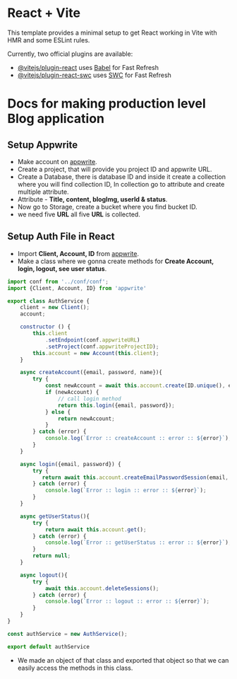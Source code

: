# React + Vite

This template provides a minimal setup to get React working in Vite with HMR and some ESLint rules.

Currently, two official plugins are available:

- [@vitejs/plugin-react](https://github.com/vitejs/vite-plugin-react/blob/main/packages/plugin-react/README.md) uses [Babel](https://babeljs.io/) for Fast Refresh
- [@vitejs/plugin-react-swc](https://github.com/vitejs/vite-plugin-react-swc) uses [SWC](https://swc.rs/) for Fast Refresh

# Docs for making production level Blog application

## Setup Appwrite
- Make account on [appwrite](https://appwrite.io/).
- Create a project, that will provide you project ID and appwrite URL.
- Create a Database, there is database ID and inside it create a collection where you will find collection ID, In collection go to attribute and create multiple attribute.
- Attribute - **Title, content, blogImg, userId & status**.
- Now go to Storage, create a bucket where you find bucket ID.
- we need five __URL__ all five __URL__ is collected.

## Setup Auth File in React
- Import **Client, Account, ID** from [appwrite](https://appwrite.io/).
- Make a class where we gonna create methods for **Create Account, login, logout, see user status**.
```javascript
import conf from '../conf/conf';
import {Client, Account, ID} from 'appwrite'

export class AuthService {
    client = new Client();
    account;

    constructor () {
        this.client
            .setEndpoint(conf.appwriteURL)
            .setProject(conf.appwriteProjectID);
        this.account = new Account(this.client);
    }

    async createAccount({email, password, name}){
        try {
            const newAccount = await this.account.create(ID.unique(), email, password, name);
            if (newAccount) {
                // call login method
                return this.login({email, password});
            } else {
                return newAccount;
            }
        } catch (error) {
            console.log(`Error :: createAccount :: error :: ${error}`);
        } 
    }

    async login({email, password}) {
        try {
           return await this.account.createEmailPasswordSession(email, password);
        } catch (error) {
            console.log(`Error :: login :: error :: ${error}`);
        }
    }

    async getUserStatus(){
        try {
            return await this.account.get();
        } catch (error) {
            console.log(`Error :: getUserStatus :: error :: ${error}`);
        }
        return null;
    }

    async logout(){
        try {
            await this.account.deleteSessions();
        } catch (error) {
            console.log(`Error :: logout :: error :: ${error}`);
        }
    }
}

const authService = new AuthService();

export default authService
```
- We made an object of that class and exported that object so that we can easily access the methods in this class.